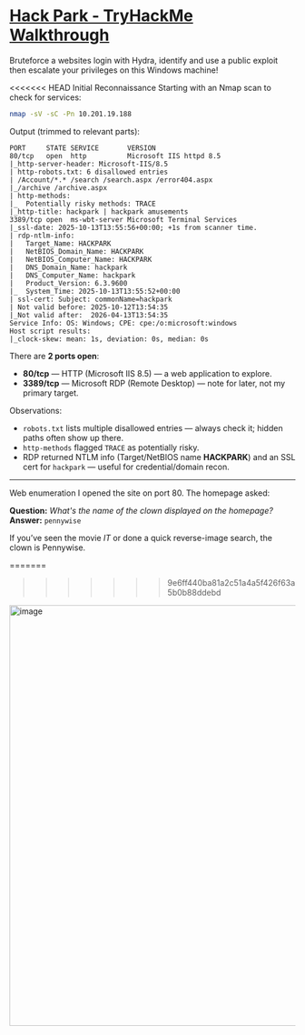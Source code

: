 # <div>[Hack Park - TryHackMe Walkthrough](https://tryhackme.com/room/hackpark)</div>
<div>Bruteforce a websites login with Hydra, identify and use a public exploit then escalate your privileges on this Windows machine!
</div>
<div></div>

<<<<<<< HEAD
Initial Reconnaissance
Starting with an Nmap scan to check for services:

```bash
nmap -sV -sC -Pn 10.201.19.188
```

Output (trimmed to relevant parts):

```
PORT     STATE SERVICE       VERSION
80/tcp   open  http          Microsoft IIS httpd 8.5
|_http-server-header: Microsoft-IIS/8.5
| http-robots.txt: 6 disallowed entries 
| /Account/*.* /search /search.aspx /error404.aspx 
|_/archive /archive.aspx
| http-methods: 
|_  Potentially risky methods: TRACE
|_http-title: hackpark | hackpark amusements
3389/tcp open  ms-wbt-server Microsoft Terminal Services
|_ssl-date: 2025-10-13T13:55:56+00:00; +1s from scanner time.
| rdp-ntlm-info: 
|   Target_Name: HACKPARK
|   NetBIOS_Domain_Name: HACKPARK
|   NetBIOS_Computer_Name: HACKPARK
|   DNS_Domain_Name: hackpark
|   DNS_Computer_Name: hackpark
|   Product_Version: 6.3.9600
|_  System_Time: 2025-10-13T13:55:52+00:00
| ssl-cert: Subject: commonName=hackpark
| Not valid before: 2025-10-12T13:54:35
|_Not valid after:  2026-04-13T13:54:35
Service Info: OS: Windows; CPE: cpe:/o:microsoft:windows
Host script results:
|_clock-skew: mean: 1s, deviation: 0s, median: 0s
```

There are **2 ports open**:

* **80/tcp** — HTTP (Microsoft IIS 8.5) — a web application to explore.
* **3389/tcp** — Microsoft RDP (Remote Desktop) — note for later, not my primary target.

Observations:

* `robots.txt` lists multiple disallowed entries — always check it; hidden paths often show up there.
* `http-methods` flagged `TRACE` as potentially risky.
* RDP returned NTLM info (Target/NetBIOS name **HACKPARK**) and an SSL cert for `hackpark` — useful for credential/domain recon.

---

Web enumeration
I opened the site on port 80. The homepage asked:

**Question:** *What's the name of the clown displayed on the homepage?*
**Answer:** `pennywise`

If you’ve seen the movie *IT* or done a quick reverse-image search, the clown is Pennywise.

=======
>>>>>>> 9e6ff440ba81a2c51a4a5f426f63a5b0b88ddebd
<img width="708" height="740" alt="image" src="https://github.com/user-attachments/assets/ec6ea4a5-24dc-441a-9720-bb1811690fb8" />
